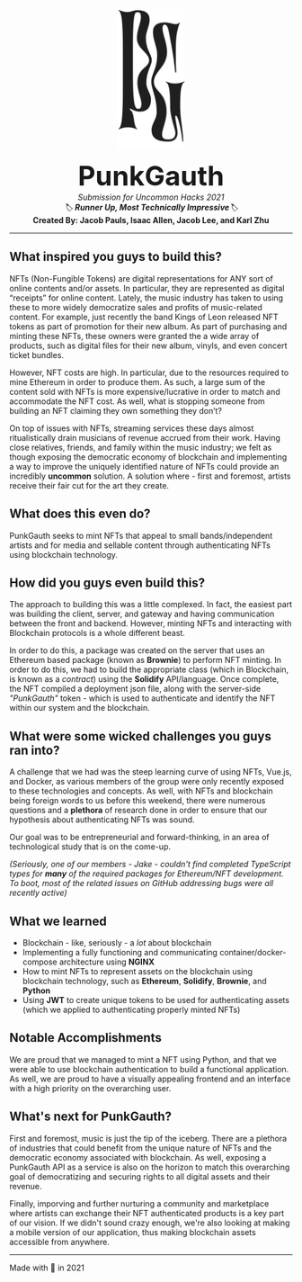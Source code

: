 <p align="center">
  <img src="./img/punk_gauth.svg" alt="PunkGauth" height="250" />
</p>
<p align="center">
  <font size="8"><strong>PunkGauth</strong></font><br/>
  <i>Submission for Uncommon Hacks 2021</i><br/>
  <i>🏷️ <strong>Runner Up, Most Technically Impressive</strong>🏷️</i><br/>
  <strong>Created By: Jacob Pauls, Isaac Allen, Jacob Lee, and Karl Zhu</strong></br>
</p>

---

## What inspired you guys to build this?
NFTs (Non-Fungible Tokens) are digital representations for ANY sort of online contents and/or assets. In particular, they are represented as digital “receipts” for online content. Lately, the music industry has taken to using these to more widely democratize sales and profits of music-related content. For example, just recently the band Kings of Leon released NFT tokens as part of promotion for their new album. As part of purchasing and minting these NFTs, these owners were granted the a wide array of products, such as digital files for their new album, vinyls, and even concert ticket bundles. 

However, NFT costs are high. In particular, due to the resources required to mine Ethereum in order to produce them. As such, a large sum of the content sold with NFTs is more expensive/lucrative in order to match and accommodate the NFT cost. As well, what is stopping someone from building an NFT claiming they own something they don’t? 

On top of issues with NFTs, streaming services these days almost ritualistically drain musicians of revenue accrued from their work.  Having close relatives, friends, and family within the music industry; we felt as though exposing the democratic economy of blockchain and implementing a way to improve the uniquely identified nature of NFTs could provide an incredibly **uncommon** solution. A solution where - first and foremost, artists receive their fair cut for the art they create. 

## What does this even do?
PunkGauth seeks to mint NFTs that appeal to small bands/independent artists and for media and sellable content through authenticating NFTs using blockchain technology. 

## How did you guys even build this?
The approach to building this was a little complexed. In fact, the easiest part was building the client, server, and gateway and having communication between the front and backend. However, minting NFTs and interacting with Blockchain protocols is a whole different beast.

In order to do this, a package was created on the server that uses an Ethereum based package (known as **Brownie**) to perform NFT minting. In order to do this, we had to build the appropriate class (which in Blockchain, is known as a _contract_) using the **Solidify** API/language. Once complete, the NFT compiled a deployment json file, along with the server-side _"PunkGauth"_ token - which is used to authenticate and identify the NFT within our system and the blockchain.

## What were some wicked challenges you guys ran into?
A challenge that we had was the steep learning curve of using NFTs, Vue.js, and Docker, as various members of the group were only recently exposed to these technologies and concepts. As well, with NFTs and blockchain being foreign words to us before this weekend, there were numerous questions and a **plethora** of research done in order to ensure that our hypothesis about authenticating NFTs was sound. 

Our goal was to be entrepreneurial and forward-thinking, in an area of technological study that is on the come-up. 

_(Seriously, one of our members - Jake - couldn't find completed TypeScript types for _**many**_  of the required packages for Ethereum/NFT development. To boot, most of the related issues on GitHub addressing bugs were all recently active)_

## What we learned
- Blockchain - like, seriously - a _lot_ about blockchain
- Implementing a fully functioning and communicating container/docker-compose architecture using **NGINX**
- How to mint NFTs to represent assets on the blockchain using blockchain technology, such as **Ethereum**, **Solidify**, **Brownie**, and **Python**
- Using **JWT** to create unique tokens to be used for authenticating assets (which we applied to authenticating properly minted NFTs)

## Notable Accomplishments
We are proud that we managed to mint a NFT using Python, and that we were able to use blockchain authentication to build a functional application. As well, we are proud to have a visually appealing frontend and an interface with a high priority on the overarching user.

## What's next for PunkGauth?
First and foremost, music is just the tip of the iceberg. There are a plethora of industries that could benefit from the unique nature of NFTs and the democratic economy associated with blockchain. As well, exposing a PunkGauth API as a service is also on the horizon to match this overarching goal of democratizing and securing rights to all digital assets and their revenue.

Finally, imporving and further nurturing a community and marketplace where artists can exchange their NFT authenticated products is a key part of our vision. If we didn't sound crazy enough, we're also looking at making a mobile version of our application, thus making blockchain assets accessible from anywhere. 

---

Made  with 💛 in 2021 